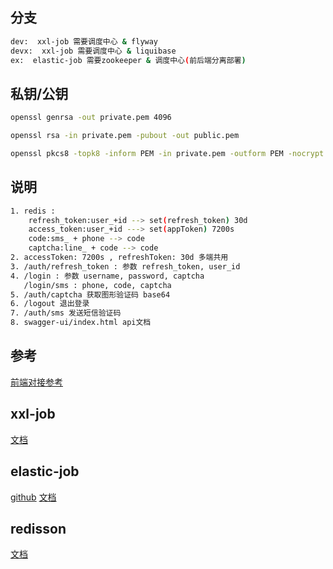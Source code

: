 ## 分支

```bash
dev:  xxl-job 需要调度中心 & flyway
devx:  xxl-job 需要调度中心 & liquibase
ex:  elastic-job 需要zookeeper & 调度中心(前后端分离部署)
```

## 私钥/公钥

```bash
openssl genrsa -out private.pem 4096

openssl rsa -in private.pem -pubout -out public.pem

openssl pkcs8 -topk8 -inform PEM -in private.pem -outform PEM -nocrypt > private_p8.pem
```

## 说明
```bash
1. redis :
    refresh_token:user_+id --> set(refresh_token) 30d
    access_token:user_+id ---> set(appToken) 7200s
    code:sms_ + phone --> code
    captcha:line_ + code --> code
2. accessToken: 7200s , refreshToken: 30d 多端共用
3. /auth/refresh_token : 参数 refresh_token, user_id
4. /login : 参数 username, password, captcha
   /login/sms : phone, code, captcha
5. /auth/captcha 获取图形验证码 base64
6. /logout 退出登录
7. /auth/sms 发送短信验证码
8. swagger-ui/index.html api文档
```

## 参考

[前端对接参考](https://github.com/boot-vue/dashboard)

## xxl-job

[文档](https://www.xuxueli.com/xxl-job/#/)

## elastic-job

[github](https://github.com/apache/shardingsphere-elasticjob)
[文档](https://shardingsphere.apache.org/elasticjob/current/cn/overview/)

## redisson
[文档](https://github.com/redisson/redisson/wiki/%E7%9B%AE%E5%BD%95)

